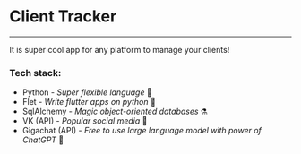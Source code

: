 # Client Tracker

---

It is super cool app for any platform to manage your clients!

### Tech stack:
- Python - _Super flexible language_ 🐍
- Flet - _Write flutter apps on python_ 🍃
- SqlAlchemy - _Magic object-oriented databases_ ⚗️
- VK (API) - _Popular social media_ 📇
- Gigachat (API) - _Free to use large language model with power of ChatGPT_ 🗿
